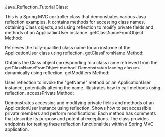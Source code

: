 Java_Reflection_Tutorial Class:

This is a Spring MVC controller class that demonstrates various Java reflection examples.
It contains methods for accessing class names, obtaining Class objects, and using reflection to modify private fields and methods of an ApplicationUser instance.
getClassNameFromObject Method:

Retrieves the fully-qualified class name for an instance of the ApplicationUser class using reflection.
getClassFromName Method:

Obtains the Class object corresponding to a class name retrieved from the getClassNameFromObject method.
Demonstrates loading classes dynamically using reflection.
getModifiers Method:

Uses reflection to invoke the "getName" method on an ApplicationUser instance, potentially altering the name.
Illustrates how to call methods using reflection.
accessPrivate Method:

Demonstrates accessing and modifying private fields and methods of an ApplicationUser instance using reflection.
Shows how to set accessible private members and perform modifications.
Each method has comments that describe its purpose and potential exceptions. The class provides endpoints for testing these reflection functionalities within a Spring MVC application.
